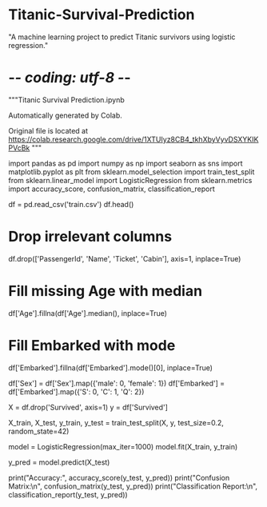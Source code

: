 # Titanic-Survival-Prediction
"A machine learning project to predict Titanic survivors using logistic regression."
# -*- coding: utf-8 -*-
"""Titanic Survival Prediction.ipynb

Automatically generated by Colab.

Original file is located at
    https://colab.research.google.com/drive/1XTUIyz8CB4_tkhXbyVyvDSXYKIKPVcBk
"""

import pandas as pd
import numpy as np
import seaborn as sns
import matplotlib.pyplot as plt
from sklearn.model_selection import train_test_split
from sklearn.linear_model import LogisticRegression
from sklearn.metrics import accuracy_score, confusion_matrix, classification_report

df = pd.read_csv('train.csv')
df.head()

# Drop irrelevant columns
df.drop(['PassengerId', 'Name', 'Ticket', 'Cabin'], axis=1, inplace=True)

# Fill missing Age with median
df['Age'].fillna(df['Age'].median(), inplace=True)

# Fill Embarked with mode
df['Embarked'].fillna(df['Embarked'].mode()[0], inplace=True)

df['Sex'] = df['Sex'].map({'male': 0, 'female': 1})
df['Embarked'] = df['Embarked'].map({'S': 0, 'C': 1, 'Q': 2})

X = df.drop('Survived', axis=1)
y = df['Survived']

X_train, X_test, y_train, y_test = train_test_split(X, y, test_size=0.2, random_state=42)

model = LogisticRegression(max_iter=1000)
model.fit(X_train, y_train)

y_pred = model.predict(X_test)

print("Accuracy:", accuracy_score(y_test, y_pred))
print("Confusion Matrix:\n", confusion_matrix(y_test, y_pred))
print("Classification Report:\n", classification_report(y_test, y_pred))
